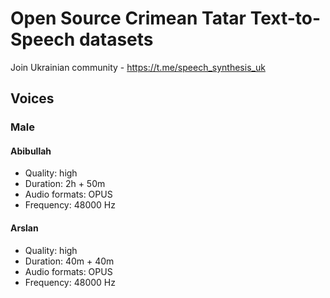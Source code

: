 # Open Source Crimean Tatar Text-to-Speech datasets

Join Ukrainian community - https://t.me/speech_synthesis_uk

## Voices

### Male

#### Abibullah

- Quality: high
- Duration: 2h + 50m
- Audio formats: OPUS
- Frequency: 48000 Hz

#### Arslan

- Quality: high
- Duration: 40m + 40m
- Audio formats: OPUS
- Frequency: 48000 Hz
